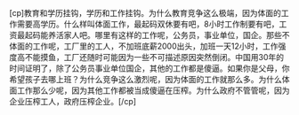 [cp]教育和学历挂钩，学历和工作挂钩。为什么教育竞争这么极端，因为体面的工作需要高学历。什么样叫体面工作，最起码双休要有吧，8小时工作制要有吧，工资最起码能养活家人吧。哪里有这样的工作呢，公务员，事业单位，国企。那些不体面的工作呢，工厂里的工人，不加班底薪2000出头，加班一天12小时，工作强度高不能摸鱼，工厂还随时可能因为一些不可描述原因突然倒闭。中国用30年的时间证明了，除了公务员事业单位国企，其他的工作都是傻逼。如果你是父母，你希望孩子去哪上班？为什么竞争这么激烈呢，因为体面的工作就那么多。为什么体面工作那么少呢，因为其他工作都被当成傻逼在压榨。为什么政府不管管呢，因为企业压榨工人，政府压榨企业。[/cp]